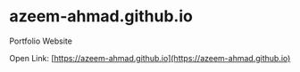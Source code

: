 # azeem-ahmad.github.io
Portfolio Website

Open Link: [https://azeem-ahmad.github.io](https://azeem-ahmad.github.io)
